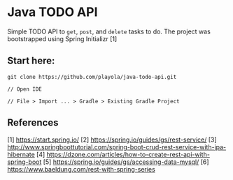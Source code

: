 # Java TODO API

Simple TODO API to `get`, `post`, and `delete` tasks to do. The project was bootstrapped using Spring Initializr [1]

## Start here:
```
git clone https://github.com/playola/java-todo-api.git

// Open IDE

// File > Import ... > Gradle > Existing Gradle Project
```

## References
[1] https://start.spring.io/
[2] https://spring.io/guides/gs/rest-service/
[3] http://www.springboottutorial.com/spring-boot-crud-rest-service-with-jpa-hibernate
[4] https://dzone.com/articles/how-to-create-rest-api-with-spring-boot
[5] https://spring.io/guides/gs/accessing-data-mysql/
[6] https://www.baeldung.com/rest-with-spring-series
